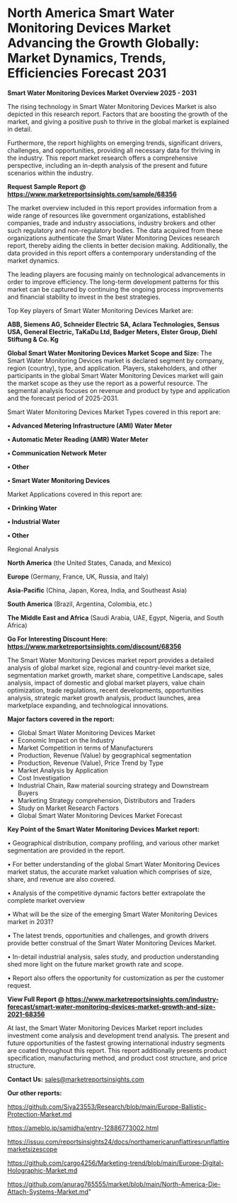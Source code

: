 # North America Smart Water Monitoring Devices Market Advancing the Growth Globally: Market Dynamics, Trends, Efficiencies Forecast 2031

<Strong> Smart Water Monitoring Devices Market Overview 2025 - 2031</strong>

The rising technology in Smart Water Monitoring Devices Market is also depicted in this research report. Factors that are boosting the growth of the market, and giving a positive push to thrive in the global market is explained in detail.

Furthermore, the report highlights on emerging trends, significant drivers, challenges, and opportunities, providing all necessary data for thriving in the industry. This report market research offers a comprehensive perspective, including an in-depth analysis of the present and future scenarios within the industry.

<strong>Request Sample Report @ <a href=https://www.marketreportsinsights.com/sample/68356>https://www.marketreportsinsights.com/sample/68356</a></strong>

The market overview included in this report provides information from a wide range of resources like government organizations, established companies, trade and industry associations, industry brokers and other such regulatory and non-regulatory bodies. The data acquired from these organizations authenticate the Smart Water Monitoring Devices research report, thereby aiding the clients in better decision making. Additionally, the data provided in this report offers a contemporary understanding of the market dynamics.

The leading players are focusing mainly on technological advancements in order to improve efficiency. The long-term development patterns for this market can be captured by continuing the ongoing process improvements and financial stability to invest in the best strategies.

Top Key players of Smart Water Monitoring Devices Market are:

<strong>ABB, Siemens AG, Schneider Electric SA, Aclara Technologies, Sensus USA, General Electric, TaKaDu Ltd, Badger Meters, Elster Group, Diehl Stiftung & Co. Kg</strong>

<strong><b>Global Smart Water Monitoring Devices Market Scope and Size:</b></strong>
The Smart Water Monitoring Devices market is declared segment by company, region (country), type, and application. Players, stakeholders, and other participants in the global Smart Water Monitoring Devices market will gain the market scope as they use the report as a powerful resource. The segmental analysis focuses on revenue and product by type and application and the forecast period of 2025-2031.

Smart Water Monitoring Devices Market Types covered in this report are:

<strong>• Advanced Metering Infrastructure (AMI) Water Meter

• Automatic Meter Reading (AMR) Water Meter

• Communication Network Meter

• Other

• Smart Water Monitoring Devices</strong>

Market Applications covered in this report are:

<strong>• Drinking Water

• Industrial Water

• Other</strong> 

Regional Analysis

<strong>North America</strong> (the United States, Canada, and Mexico)

<strong>Europe</strong> (Germany, France, UK, Russia, and Italy)

<strong>Asia-Pacific</strong> (China, Japan, Korea, India, and Southeast Asia)

<strong>South America</strong> (Brazil, Argentina, Colombia, etc.)

<strong>The Middle East and Africa</strong> (Saudi Arabia, UAE, Egypt, Nigeria, and South Africa)

<strong>Go For Interesting Discount Here: <a href=https://www.marketreportsinsights.com/discount/68356>https://www.marketreportsinsights.com/discount/68356</a></strong>

The Smart Water Monitoring Devices market report provides a detailed analysis of global market size, regional and country-level market size, segmentation market growth, market share, competitive Landscape, sales analysis, impact of domestic and global market players, value chain optimization, trade regulations, recent developments, opportunities analysis, strategic market growth analysis, product launches, area marketplace expanding, and technological innovations.

<strong><b>Major factors covered in the report:</b></strong>
<ul>
  <li>Global Smart Water Monitoring Devices Market </li>
  <li>Economic Impact on the Industry</li>
  <li>Market Competition in terms of Manufacturers</li>
  <li>Production, Revenue (Value) by geographical segmentation</li>
  <li>Production, Revenue (Value), Price Trend by Type</li>
  <li>Market Analysis by Application</li>
  <li>Cost Investigation</li>
  <li>Industrial Chain, Raw material sourcing strategy and Downstream Buyers</li>
  <li>Marketing Strategy comprehension, Distributors and Traders</li>
  <li>Study on Market Research Factors</li>
  <li>Global Smart Water Monitoring Devices Market Forecast</li>
</ul>

<strong><b>Key Point of the Smart Water Monitoring Devices Market report:</b></strong>

• Geographical distribution, company profiling, and various other market segmentation are provided in the report.

• For better understanding of the global Smart Water Monitoring Devices market status, the accurate market valuation which comprises of size, share, and revenue are also covered.

• Analysis of the competitive dynamic factors better extrapolate the complete market overview

• What will be the size of the emerging Smart Water Monitoring Devices market in 2031?

• The latest trends, opportunities and challenges, and growth drivers provide better construal of the Smart Water Monitoring Devices Market.

• In-detail industrial analysis, sales study, and production understanding shed more light on the future market growth rate and scope.

• Report also offers the opportunity for customization as per the customer request.

<strong><b>View Full Report @ <a href=https://www.marketreportsinsights.com/industry-forecast/smart-water-monitoring-devices-market-growth-and-size-2021-68356>https://www.marketreportsinsights.com/industry-forecast/smart-water-monitoring-devices-market-growth-and-size-2021-68356</a></b></strong>


At last, the Smart Water Monitoring Devices Market report includes investment come analysis and development trend analysis. The present and future opportunities of the fastest growing international industry segments are coated throughout this report. This report additionally presents product specification, manufacturing method, and product cost structure, and price structure.

<strong>Contact Us:</strong>
sales@marketreportsinsights.com

<strong>Our other reports:</strong>

<a href=https://github.com/Siya23553/Research/blob/main/Europe-Ballistic-Protection-Market.md>https://github.com/Siya23553/Research/blob/main/Europe-Ballistic-Protection-Market.md</a>

<a href=https://ameblo.jp/samidha/entry-12886773002.html>https://ameblo.jp/samidha/entry-12886773002.html</a>

<a href=https://issuu.com/reportsinsights24/docs/northamericarunflattiresrunflattiremarketsizescope>https://issuu.com/reportsinsights24/docs/northamericarunflattiresrunflattiremarketsizescope</a>

<a href=https://github.com/cargo4256/Marketing-trend/blob/main/Europe-Digital-Holographic-Market.md>https://github.com/cargo4256/Marketing-trend/blob/main/Europe-Digital-Holographic-Market.md</a>

<a href=https://github.com/anurag765555/market/blob/main/North-America-Die-Attach-Systems-Market.md>https://github.com/anurag765555/market/blob/main/North-America-Die-Attach-Systems-Market.md</a>"
